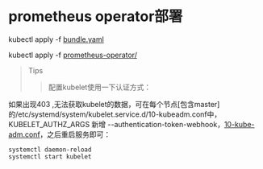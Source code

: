 # prometheus operator部署

 kubectl apply -f [bundle.yaml](prometheus-operator/bundle.yaml)
 
 kubectl apply -f [prometheus-operator/](prometheus-operator)


>Tips
>>配置kubelet使用一下认证方式：

   如果出现403 ,无法获取kubelet的数据，可在每个节点[包含master]的/etc/systemd/system/kubelet.service.d/10-kubeadm.conf中，KUBELET_AUTHZ_ARGS 新增 --authentication-token-webhook，[10-kube-adm.conf](10-kubeadm.conf)，之后重启服务即可：
    
    systemctl daemon-reload
    systemctl start kubelet